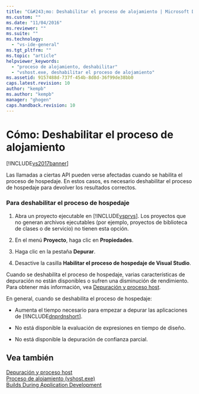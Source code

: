```yaml
---
title: "C&#243;mo: Deshabilitar el proceso de alojamiento | Microsoft Docs"
ms.custom: ""
ms.date: "11/04/2016"
ms.reviewer: ""
ms.suite: ""
ms.technology: 
  - "vs-ide-general"
ms.tgt_pltfrm: ""
ms.topic: "article"
helpviewer_keywords: 
  - "proceso de alojamiento, deshabilitar"
  - "vshost.exe, deshabilitar el proceso de alojamiento"
ms.assetid: 9157488d-737f-454b-8d8d-36f99de38bb0
caps.latest.revision: 10
author: "kempb"
ms.author: "kempb"
manager: "ghogen"
caps.handback.revision: 10
---
```

# C&#243;mo: Deshabilitar el proceso de alojamiento
[!INCLUDE[vs2017banner](../code-quality/includes/vs2017banner.md)]

Las llamadas a ciertas API pueden verse afectadas cuando se habilita el proceso de hospedaje.  En estos casos, es necesario deshabilitar el proceso de hospedaje para devolver los resultados correctos.  
  
### Para deshabilitar el proceso de hospedaje  
  
1.  Abra un proyecto ejecutable en [!INCLUDE[vsprvs](../code-quality/includes/vsprvs_md.md)].  Los proyectos que no generan archivos ejecutables \(por ejemplo, proyectos de biblioteca de clases o de servicio\) no tienen esta opción.  
  
2.  En el menú **Proyecto**, haga clic en **Propiedades**.  
  
3.  Haga clic en la pestaña **Depurar**.  
  
4.  Desactive la casilla **Habilitar el proceso de hospedaje de Visual Studio**.  
  
 Cuando se deshabilita el proceso de hospedaje, varias características de depuración no están disponibles o sufren una disminución de rendimiento.  Para obtener más información, vea [Depuración y proceso host](../debugger/debugging-and-the-hosting-process.md).  
  
 En general, cuando se deshabilita el proceso de hospedaje:  
  
-   Aumenta el tiempo necesario para empezar a depurar las aplicaciones de [!INCLUDE[dnprdnshort](../code-quality/includes/dnprdnshort_md.md)].  
  
-   No está disponible la evaluación de expresiones en tiempo de diseño.  
  
-   No está disponible la depuración de confianza parcial.  
  
## Vea también  
 [Depuración y proceso host](../debugger/debugging-and-the-hosting-process.md)   
 [Proceso de alojamiento \(vshost.exe\)](../ide/hosting-process-vshost-exe.md)   
 [Builds During Application Development](http://msdn.microsoft.com/es-es/c9497d62-3b7b-4449-88e8-cf27acc9efe6)